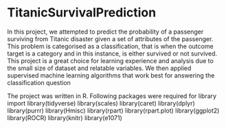 # TitanicSurvivalPrediction
In this project, we attempted to predict the probability of a passenger surviving from Titanic disaster given a set of attributes of the passenger. This problem is categorised as a classification, that is when the outcome target is a category and in this instance, is either survived or not survived. This project is a great choice for learning experience and analysis due to the small size of dataset and relatable variables.
We then applied supervised machine learning algorithms that work best for answering the classification question

The project was written in R. 
Following packages were required for library import
library(tidyverse)
library(scales)
library(caret) 
library(dplyr) 
library(purrr) 
library(Hmisc) 
library(rpart) 
library(rpart.plot) 
library(ggplot2) 
library(ROCR) 
library(knitr) 
library(e1071)
